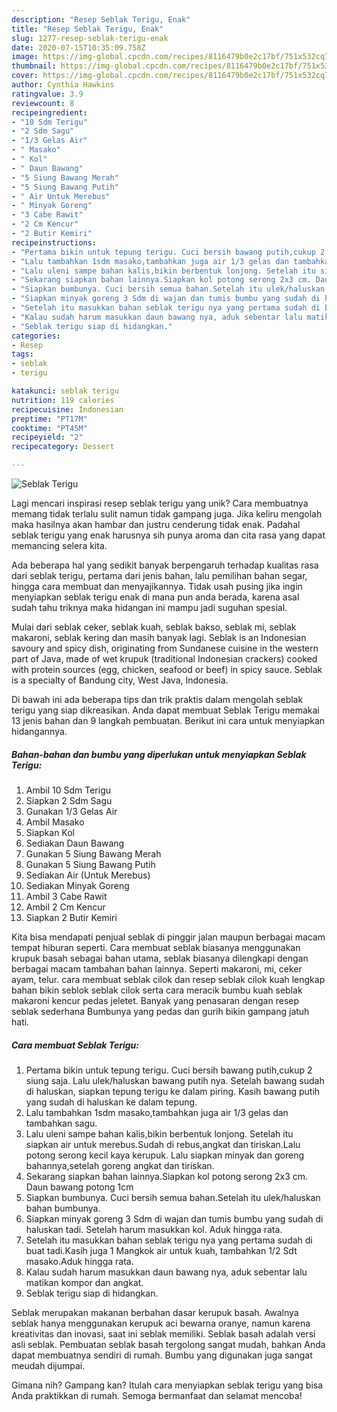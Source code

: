 ```yaml
---
description: "Resep Seblak Terigu, Enak"
title: "Resep Seblak Terigu, Enak"
slug: 1277-resep-seblak-terigu-enak
date: 2020-07-15T10:35:09.758Z
image: https://img-global.cpcdn.com/recipes/8116479b0e2c17bf/751x532cq70/seblak-terigu-foto-resep-utama.jpg
thumbnail: https://img-global.cpcdn.com/recipes/8116479b0e2c17bf/751x532cq70/seblak-terigu-foto-resep-utama.jpg
cover: https://img-global.cpcdn.com/recipes/8116479b0e2c17bf/751x532cq70/seblak-terigu-foto-resep-utama.jpg
author: Cynthia Hawkins
ratingvalue: 3.9
reviewcount: 8
recipeingredient:
- "10 Sdm Terigu"
- "2 Sdm Sagu"
- "1/3 Gelas Air"
- " Masako"
- " Kol"
- " Daun Bawang"
- "5 Siung Bawang Merah"
- "5 Siung Bawang Putih"
- " Air Untuk Merebus"
- " Minyak Goreng"
- "3 Cabe Rawit"
- "2 Cm Kencur"
- "2 Butir Kemiri"
recipeinstructions:
- "Pertama bikin untuk tepung terigu. Cuci bersih bawang putih,cukup 2 siung saja. Lalu ulek/haluskan bawang putih nya. Setelah bawang sudah di haluskan, siapkan tepung terigu ke dalam piring. Kasih bawang putih yang sudah di haluskan ke dalam tepung."
- "Lalu tambahkan 1sdm masako,tambahkan juga air 1/3 gelas dan tambahkan sagu."
- "Lalu uleni sampe bahan kalis,bikin berbentuk lonjong. Setelah itu siapkan air untuk merebus.Sudah di rebus,angkat dan tiriskan.Lalu potong serong kecil kaya kerupuk. Lalu siapkan minyak dan goreng bahannya,setelah goreng angkat dan tiriskan."
- "Sekarang siapkan bahan lainnya.Siapkan kol potong serong 2x3 cm. Daun bawang potong 1cm"
- "Siapkan bumbunya. Cuci bersih semua bahan.Setelah itu ulek/haluskan bahan bumbunya."
- "Siapkan minyak goreng 3 Sdm di wajan dan tumis bumbu yang sudah di haluskan tadi. Setelah harum masukkan kol. Aduk hingga rata."
- "Setelah itu masukkan bahan seblak terigu nya yang pertama sudah di buat tadi.Kasih juga 1 Mangkok air untuk kuah, tambahkan 1/2 Sdt masako.Aduk hingga rata."
- "Kalau sudah harum masukkan daun bawang nya, aduk sebentar lalu matikan kompor dan angkat."
- "Seblak terigu siap di hidangkan."
categories:
- Resep
tags:
- seblak
- terigu

katakunci: seblak terigu 
nutrition: 119 calories
recipecuisine: Indonesian
preptime: "PT17M"
cooktime: "PT45M"
recipeyield: "2"
recipecategory: Dessert

---
```



![Seblak Terigu](https://img-global.cpcdn.com/recipes/8116479b0e2c17bf/751x532cq70/seblak-terigu-foto-resep-utama.jpg)

Lagi mencari inspirasi resep seblak terigu yang unik? Cara membuatnya memang tidak terlalu sulit namun tidak gampang juga. Jika keliru mengolah maka hasilnya akan hambar dan justru cenderung tidak enak. Padahal seblak terigu yang enak harusnya sih punya aroma dan cita rasa yang dapat memancing selera kita.

Ada beberapa hal yang sedikit banyak berpengaruh terhadap kualitas rasa dari seblak terigu, pertama dari jenis bahan, lalu pemilihan bahan segar, hingga cara membuat dan menyajikannya. Tidak usah pusing jika ingin menyiapkan seblak terigu enak di mana pun anda berada, karena asal sudah tahu triknya maka hidangan ini mampu jadi suguhan spesial.

Mulai dari seblak ceker, seblak kuah, seblak bakso, seblak mi, seblak makaroni, seblak kering dan masih banyak lagi. Seblak is an Indonesian savoury and spicy dish, originating from Sundanese cuisine in the western part of Java, made of wet krupuk (traditional Indonesian crackers) cooked with protein sources (egg, chicken, seafood or beef) in spicy sauce. Seblak is a specialty of Bandung city, West Java, Indonesia.


Di bawah ini ada beberapa tips dan trik praktis dalam mengolah seblak terigu yang siap dikreasikan. Anda dapat membuat Seblak Terigu memakai 13 jenis bahan dan 9 langkah pembuatan. Berikut ini cara untuk menyiapkan hidangannya.

<!--inarticleads1-->

##### Bahan-bahan dan bumbu yang diperlukan untuk menyiapkan Seblak Terigu:

1. Ambil 10 Sdm Terigu
1. Siapkan 2 Sdm Sagu
1. Gunakan 1/3 Gelas Air
1. Ambil  Masako
1. Siapkan  Kol
1. Sediakan  Daun Bawang
1. Gunakan 5 Siung Bawang Merah
1. Gunakan 5 Siung Bawang Putih
1. Sediakan  Air (Untuk Merebus)
1. Sediakan  Minyak Goreng
1. Ambil 3 Cabe Rawit
1. Ambil 2 Cm Kencur
1. Siapkan 2 Butir Kemiri


Kita bisa mendapati penjual seblak di pinggir jalan maupun berbagai macam tempat hiburan seperti. Cara membuat seblak biasanya menggunakan krupuk basah sebagai bahan utama, seblak biasanya dilengkapi dengan berbagai macam tambahan bahan lainnya. Seperti makaroni, mi, ceker ayam, telur. cara membuat seblak cilok dan resep seblak cilok kuah lengkap bahan bikin seblok seblak cilok serta cara meracik bumbu kuah seblak makaroni kencur pedas jeletet. Banyak yang penasaran dengan resep seblak sederhana Bumbunya yang pedas dan gurih bikin gampang jatuh hati. 

<!--inarticleads2-->

##### Cara membuat Seblak Terigu:

1. Pertama bikin untuk tepung terigu. Cuci bersih bawang putih,cukup 2 siung saja. Lalu ulek/haluskan bawang putih nya. Setelah bawang sudah di haluskan, siapkan tepung terigu ke dalam piring. Kasih bawang putih yang sudah di haluskan ke dalam tepung.
1. Lalu tambahkan 1sdm masako,tambahkan juga air 1/3 gelas dan tambahkan sagu.
1. Lalu uleni sampe bahan kalis,bikin berbentuk lonjong. Setelah itu siapkan air untuk merebus.Sudah di rebus,angkat dan tiriskan.Lalu potong serong kecil kaya kerupuk. Lalu siapkan minyak dan goreng bahannya,setelah goreng angkat dan tiriskan.
1. Sekarang siapkan bahan lainnya.Siapkan kol potong serong 2x3 cm. Daun bawang potong 1cm
1. Siapkan bumbunya. Cuci bersih semua bahan.Setelah itu ulek/haluskan bahan bumbunya.
1. Siapkan minyak goreng 3 Sdm di wajan dan tumis bumbu yang sudah di haluskan tadi. Setelah harum masukkan kol. Aduk hingga rata.
1. Setelah itu masukkan bahan seblak terigu nya yang pertama sudah di buat tadi.Kasih juga 1 Mangkok air untuk kuah, tambahkan 1/2 Sdt masako.Aduk hingga rata.
1. Kalau sudah harum masukkan daun bawang nya, aduk sebentar lalu matikan kompor dan angkat.
1. Seblak terigu siap di hidangkan.


Seblak merupakan makanan berbahan dasar kerupuk basah. Awalnya seblak hanya menggunakan kerupuk aci bewarna oranye, namun karena kreativitas dan inovasi, saat ini seblak memiliki. Seblak basah adalah versi asli seblak. Pembuatan seblak basah tergolong sangat mudah, bahkan Anda dapat membuatnya sendiri di rumah. Bumbu yang digunakan juga sangat meudah dijumpai. 

Gimana nih? Gampang kan? Itulah cara menyiapkan seblak terigu yang bisa Anda praktikkan di rumah. Semoga bermanfaat dan selamat mencoba!
